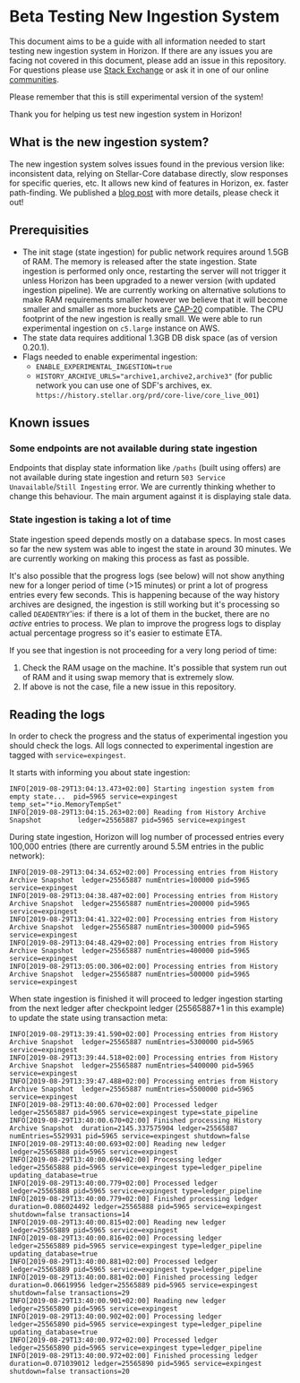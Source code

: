 # Beta Testing New Ingestion System

This document aims to be a guide with all information needed to start testing new ingestion system in Horizon. If there are any issues you are facing not covered in this document, please add an issue in this repository. For questions please use [Stack Exchange](https://stellar.stackexchange.com) or ask it in one of our online [communities](https://www.stellar.org/community/#communities).

Please remember that this is still experimental version of the system!

Thank you for helping us test new ingestion system in Horizon!

## What is the new ingestion system?

The new ingestion system solves issues found in the previous version like: inconsistent data, relying on Stellar-Core database directly, slow responses for specific queries, etc. It allows new kind of features in Horizon, ex. faster path-finding. We published a [blog post](https://www.stellar.org/developers/blog/our-new-horizon-ingestion-engine) with more details, please check it out!

## Prerequisities

* The init stage (state ingestion) for public network requires around 1.5GB of RAM. The memory is released after the state ingestion. State ingestion is performed only once, restarting the server will not trigger it unless Horizon has been upgraded to a newer version (with updated ingestion pipeline). We are currently working on alternative solutions to make RAM requirements smaller however we believe that it will become smaller and smaller as more buckets are [CAP-20](https://github.com/stellar/stellar-protocol/blob/master/core/cap-0020.md) compatible. The CPU footprint of the new ingestion is really small. We were able to run experimental ingestion on `c5.large` instance on AWS.
* The state data requires additional 1.3GB DB disk space (as of version 0.20.1).
* Flags needed to enable experimental ingestion:
  * `ENABLE_EXPERIMENTAL_INGESTION=true`
  * `HISTORY_ARCHIVE_URLS="archive1,archive2,archive3"` (for public network you can use one of SDF's archives, ex. `https://history.stellar.org/prd/core-live/core_live_001`)

## Known issues

### Some endpoints are not available during state ingestion

Endpoints that display state information like `/paths` (built using offers) are not available during state ingestion and return `503 Service Unavailable`/`Still Ingesting` error. We are currently thinking whether to change this behaviour. The main argument against it is displaying stale data.

### State ingestion is taking a lot of time

State ingestion speed depends mostly on a database specs. In most cases so far the new system was able to ingest the state in around 30 minutes. We are currently working on making this process as fast as possible.

It's also possible that the progress logs (see below) will not show anything new for a longer period of time (>15 minutes) or print a lot of progress entries every few seconds. This is happening because of the way history archives are designed, the ingestion is still working but it's processing so called `DEADENTRY`'ies: if there is a lot of them in the bucket, there are no _active_ entries to process. We plan to improve the progress logs to display actual percentage progress so it's easier to estimate ETA.

If you see that ingestion is not proceeding for a very long period of time:
1. Check the RAM usage on the machine. It's possible that system run out of RAM and it using swap memory that is extremely slow.
2. If above is not the case, file a new issue in this repository.

## Reading the logs

In order to check the progress and the status of experimental ingestion you should check the logs. All logs connected to experimental ingestion are tagged with `service=expingest`.

It starts with informing you about state ingestion:
```
INFO[2019-08-29T13:04:13.473+02:00] Starting ingestion system from empty state...  pid=5965 service=expingest temp_set="*io.MemoryTempSet"
INFO[2019-08-29T13:04:15.263+02:00] Reading from History Archive Snapshot         ledger=25565887 pid=5965 service=expingest
```
During state ingestion, Horizon will log number of processed entries every 100,000 entries (there are currently around 5.5M entries in the public network):
```
INFO[2019-08-29T13:04:34.652+02:00] Processing entries from History Archive Snapshot  ledger=25565887 numEntries=100000 pid=5965 service=expingest
INFO[2019-08-29T13:04:38.487+02:00] Processing entries from History Archive Snapshot  ledger=25565887 numEntries=200000 pid=5965 service=expingest
INFO[2019-08-29T13:04:41.322+02:00] Processing entries from History Archive Snapshot  ledger=25565887 numEntries=300000 pid=5965 service=expingest
INFO[2019-08-29T13:04:48.429+02:00] Processing entries from History Archive Snapshot  ledger=25565887 numEntries=400000 pid=5965 service=expingest
INFO[2019-08-29T13:05:00.306+02:00] Processing entries from History Archive Snapshot  ledger=25565887 numEntries=500000 pid=5965 service=expingest
```
When state ingestion is finished it will proceed to ledger ingestion starting from the next ledger after checkpoint ledger (25565887+1 in this example) to update the state using transaction meta:
```
INFO[2019-08-29T13:39:41.590+02:00] Processing entries from History Archive Snapshot  ledger=25565887 numEntries=5300000 pid=5965 service=expingest
INFO[2019-08-29T13:39:44.518+02:00] Processing entries from History Archive Snapshot  ledger=25565887 numEntries=5400000 pid=5965 service=expingest
INFO[2019-08-29T13:39:47.488+02:00] Processing entries from History Archive Snapshot  ledger=25565887 numEntries=5500000 pid=5965 service=expingest
INFO[2019-08-29T13:40:00.670+02:00] Processed ledger                              ledger=25565887 pid=5965 service=expingest type=state_pipeline
INFO[2019-08-29T13:40:00.670+02:00] Finished processing History Archive Snapshot  duration=2145.337575904 ledger=25565887 numEntries=5529931 pid=5965 service=expingest shutdown=false
INFO[2019-08-29T13:40:00.693+02:00] Reading new ledger                            ledger=25565888 pid=5965 service=expingest
INFO[2019-08-29T13:40:00.694+02:00] Processing ledger                             ledger=25565888 pid=5965 service=expingest type=ledger_pipeline updating_database=true
INFO[2019-08-29T13:40:00.779+02:00] Processed ledger                              ledger=25565888 pid=5965 service=expingest type=ledger_pipeline
INFO[2019-08-29T13:40:00.779+02:00] Finished processing ledger                    duration=0.086024492 ledger=25565888 pid=5965 service=expingest shutdown=false transactions=14
INFO[2019-08-29T13:40:00.815+02:00] Reading new ledger                            ledger=25565889 pid=5965 service=expingest
INFO[2019-08-29T13:40:00.816+02:00] Processing ledger                             ledger=25565889 pid=5965 service=expingest type=ledger_pipeline updating_database=true
INFO[2019-08-29T13:40:00.881+02:00] Processed ledger                              ledger=25565889 pid=5965 service=expingest type=ledger_pipeline
INFO[2019-08-29T13:40:00.881+02:00] Finished processing ledger                    duration=0.06619956 ledger=25565889 pid=5965 service=expingest shutdown=false transactions=29
INFO[2019-08-29T13:40:00.901+02:00] Reading new ledger                            ledger=25565890 pid=5965 service=expingest
INFO[2019-08-29T13:40:00.902+02:00] Processing ledger                             ledger=25565890 pid=5965 service=expingest type=ledger_pipeline updating_database=true
INFO[2019-08-29T13:40:00.972+02:00] Processed ledger                              ledger=25565890 pid=5965 service=expingest type=ledger_pipeline
INFO[2019-08-29T13:40:00.972+02:00] Finished processing ledger                    duration=0.071039012 ledger=25565890 pid=5965 service=expingest shutdown=false transactions=20
```
